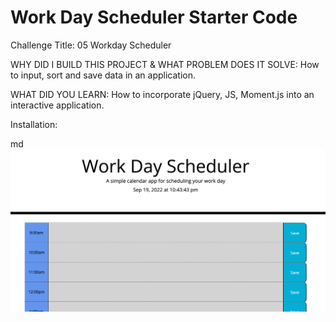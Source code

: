 # Work Day Scheduler Starter Code

Challenge Title: 05 Workday Scheduler

WHY DID I BUILD THIS PROJECT & WHAT PROBLEM DOES IT SOLVE: How to input, sort and save data in an application. 

WHAT DID YOU LEARN: How to incorporate jQuery, JS, Moment.js into an interactive application. 

Installation: 



   md ![alt text](assets/images/screenshot_5.png)